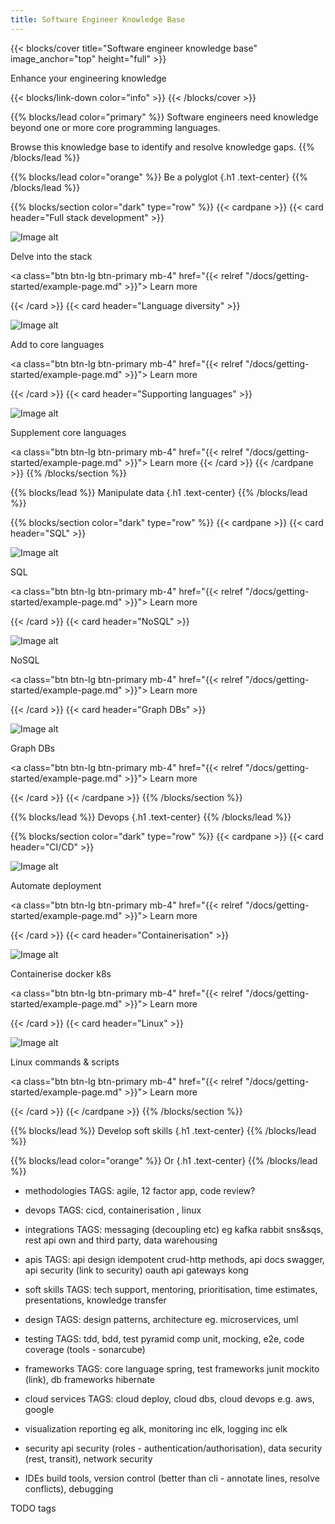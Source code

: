 ```yaml
---
title: Software Engineer Knowledge Base
---
```


{{< blocks/cover title="Software engineer knowledge base" image_anchor="top" height="full" >}}
<p class="lead mt-5">Enhance your engineering knowledge</p>
{{< blocks/link-down color="info" >}}
{{< /blocks/cover >}}

{{% blocks/lead color="primary" %}}
Software engineers need knowledge beyond one or more core programming languages.

Browse this knowledge base to identify and resolve knowledge gaps.
{{% /blocks/lead %}}

{{% blocks/lead color="orange" %}}
Be a polyglot
{.h1 .text-center}
{{% /blocks/lead %}}

{{% blocks/section color="dark" type="row" %}}
{{< cardpane >}}
{{< card header="Full stack development" >}}

![Image alt](/continuous-integration.png)

Delve into the stack

<a class="btn btn-lg btn-primary mb-4" href="{{< relref "/docs/getting-started/example-page.md" >}}">
  Learn more <i class="fas fa-arrow-alt-circle-right ms-2"></i>
</a>

{{< /card >}}
{{< card header="Language diversity" >}}

![Image alt](/continuous-integration.png)

Add to core languages

<a class="btn btn-lg btn-primary mb-4" href="{{< relref "/docs/getting-started/example-page.md" >}}">
Learn more <i class="fas fa-arrow-alt-circle-right ms-2"></i>
</a>

{{< /card >}}
{{< card header="Supporting languages" >}}

![Image alt](/continuous-integration.png)

Supplement core languages

<a class="btn btn-lg btn-primary mb-4" href="{{< relref "/docs/getting-started/example-page.md" >}}">
Learn more <i class="fas fa-arrow-alt-circle-right ms-2"></i>
</a>
{{< /card >}}
{{< /cardpane >}}
{{% /blocks/section %}}

{{% blocks/lead %}}
Manipulate data
{.h1 .text-center}
{{% /blocks/lead %}}

{{% blocks/section color="dark" type="row" %}}
{{< cardpane >}}
{{< card header="SQL" >}}

![Image alt](/continuous-integration.png)

SQL

<a class="btn btn-lg btn-primary mb-4" href="{{< relref "/docs/getting-started/example-page.md" >}}">
Learn more <i class="fas fa-arrow-alt-circle-right ms-2"></i>
</a>

{{< /card >}}
{{< card header="NoSQL" >}}

![Image alt](/continuous-integration.png)

NoSQL

<a class="btn btn-lg btn-primary mb-4" href="{{< relref "/docs/getting-started/example-page.md" >}}">
Learn more <i class="fas fa-arrow-alt-circle-right ms-2"></i>
</a>

{{< /card >}}
{{< card header="Graph DBs" >}}

![Image alt](/continuous-integration.png)

Graph DBs

<a class="btn btn-lg btn-primary mb-4" href="{{< relref "/docs/getting-started/example-page.md" >}}">
Learn more <i class="fas fa-arrow-alt-circle-right ms-2"></i>
</a>

{{< /card >}}
{{< /cardpane >}}
{{% /blocks/section %}}

{{% blocks/lead %}}
Devops
{.h1 .text-center}
{{% /blocks/lead %}}

{{% blocks/section color="dark" type="row" %}}
{{< cardpane >}}
{{< card header="CI/CD" >}}

![Image alt](/continuous-integration.png)

Automate deployment

<a class="btn btn-lg btn-primary mb-4" href="{{< relref "/docs/getting-started/example-page.md" >}}">
Learn more <i class="fas fa-arrow-alt-circle-right ms-2"></i>
</a>

{{< /card >}}
{{< card header="Containerisation" >}}

![Image alt](/continuous-integration.png)

Containerise docker k8s

<a class="btn btn-lg btn-primary mb-4" href="{{< relref "/docs/getting-started/example-page.md" >}}">
Learn more <i class="fas fa-arrow-alt-circle-right ms-2"></i>
</a>

{{< /card >}}
{{< card header="Linux" >}}

![Image alt](/continuous-integration.png)

Linux commands & scripts

<a class="btn btn-lg btn-primary mb-4" href="{{< relref "/docs/getting-started/example-page.md" >}}">
Learn more <i class="fas fa-arrow-alt-circle-right ms-2"></i>
</a>

{{< /card >}}
{{< /cardpane >}}
{{% /blocks/section %}}

{{% blocks/lead %}}
Develop soft skills
{.h1 .text-center}
{{% /blocks/lead %}}

{{% blocks/lead color="orange" %}}
Or
{.h1 .text-center}
{{% /blocks/lead %}}

- methodologies TAGS: 
agile, 12 factor app, code review?

- devops TAGS:
cicd, containerisation , linux 

- integrations TAGS:
messaging (decoupling etc) eg kafka rabbit sns&sqs, rest api own and third party, data warehousing

- apis TAGS:
api design idempotent crud-http methods, api docs swagger, api security (link to security) oauth api gateways kong

- soft skills TAGS:
tech support, mentoring, prioritisation, time estimates, presentations, knowledge transfer

- design TAGS:
design patterns, architecture eg. microservices, uml

- testing TAGS:
tdd, bdd, test pyramid comp unit, mocking, e2e, code coverage (tools - sonarcube)

- frameworks TAGS:
core language spring, test frameworks junit mockito (link), db frameworks hibernate

- cloud services TAGS:
cloud deploy, cloud dbs, cloud devops e.g. aws, google

- visualization
reporting eg alk, monitoring inc elk, logging inc elk

- security
api security (roles - authentication/authorisation), data security (rest, transit), network security

- IDEs
build tools, version control (better than cli - annotate lines, resolve conflicts), debugging

TODO tags